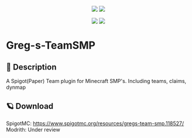 <p align="center"> 
  <img src="https://img.shields.io/badge/Version-1.0-blue?style=for-the-badge">
  <img src="https://img.shields.io/badge/License-MIT-green?style=for-the-badge">
</p>

<p align="center">
  <img src="https://img.shields.io/badge/Author-Chifouuu-blue?style=flat-square">
  <img src="https://img.shields.io/badge/Written%20In-Java-orange?style=flat-square">
</p>

# Greg-s-TeamSMP

## 📜 Description
A Spigot(Paper) Team plugin for Minecraft SMP's. Including teams, claims, dynmap

## 🪐 Download
SpigotMC: https://www.spigotmc.org/resources/gregs-team-smp.118527/
Modrith: Under review
